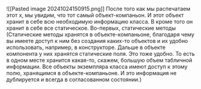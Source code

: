 ![[Pasted image 20241024150915.png]]
После того как мы распечатаем этот x, мы увидим, что
тот самый объект-компаньон.
И этот объект хранит в себе всю необходимую информацию
класса.
В кроме того он хранит в себе все статическое.
Во-первых, статические методы (Статические методы хранятся в объекте-компаньоне, благодаря чему вы имеете доступ к ним без создания
каких-то объектов и их удобно использовать, например, в
конструкторе. Дальше в объекте компонента у них хранятся статические
поля. Это тоже удобно. То есть в одном месте хранится какая-то, скажем,
большую объем табличной информации. Все объекты экземпляра класса имеют доступ к этому полю, хранящимся в объекте-компаньоне. И это информация не дублируется и всегда в согласованном состоянии.)


